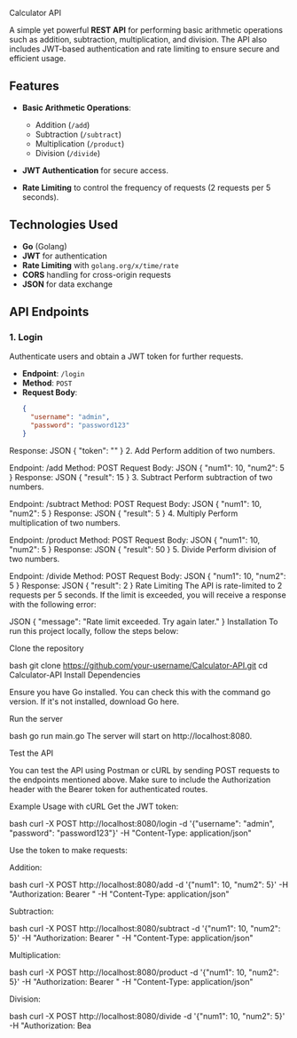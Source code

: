  Calculator API

A simple yet powerful **REST API** for performing basic arithmetic operations such as addition, subtraction, multiplication, and division. The API also includes JWT-based authentication and rate limiting to ensure secure and efficient usage.

## Features

- **Basic Arithmetic Operations**:
  - Addition (`/add`)
  - Subtraction (`/subtract`)
  - Multiplication (`/product`)
  - Division (`/divide`)
  
- **JWT Authentication** for secure access.
- **Rate Limiting** to control the frequency of requests (2 requests per 5 seconds).

## Technologies Used

- **Go** (Golang)
- **JWT** for authentication
- **Rate Limiting** with `golang.org/x/time/rate`
- **CORS** handling for cross-origin requests
- **JSON** for data exchange

## API Endpoints

### 1. **Login**

Authenticate users and obtain a JWT token for further requests.

- **Endpoint**: `/login`
- **Method**: `POST`
- **Request Body**:
  ```json
  {
    "username": "admin",
    "password": "password123"
  }

Response:
JSON
{
  "token": "<JWT token>"
}
2. Add
Perform addition of two numbers.

Endpoint: /add
Method: POST
Request Body:
JSON
{
  "num1": 10,
  "num2": 5
}
Response:
JSON
{
  "result": 15
}
3. Subtract
Perform subtraction of two numbers.

Endpoint: /subtract
Method: POST
Request Body:
JSON
{
  "num1": 10,
  "num2": 5
}
Response:
JSON
{
  "result": 5
}
4. Multiply
Perform multiplication of two numbers.

Endpoint: /product
Method: POST
Request Body:
JSON
{
  "num1": 10,
  "num2": 5
}
Response:
JSON
{
  "result": 50
}
5. Divide
Perform division of two numbers.

Endpoint: /divide
Method: POST
Request Body:
JSON
{
  "num1": 10,
  "num2": 5
}
Response:
JSON
{
  "result": 2
}
Rate Limiting
The API is rate-limited to 2 requests per 5 seconds. If the limit is exceeded, you will receive a response with the following error:

JSON
{
  "message": "Rate limit exceeded. Try again later."
}
Installation
To run this project locally, follow the steps below:

Clone the repository

bash
git clone https://github.com/your-username/Calculator-API.git
cd Calculator-API
Install Dependencies

Ensure you have Go installed. You can check this with the command go version. If it's not installed, download Go here.

Run the server

bash
go run main.go
The server will start on http://localhost:8080.

Test the API

You can test the API using Postman or cURL by sending POST requests to the endpoints mentioned above. Make sure to include the Authorization header with the Bearer token for authenticated routes.

Example Usage with cURL
Get the JWT token:

bash
curl -X POST http://localhost:8080/login -d '{"username": "admin", "password": "password123"}' -H "Content-Type: application/json"

Use the token to make requests:

Addition:

bash
curl -X POST http://localhost:8080/add -d '{"num1": 10, "num2": 5}' -H "Authorization: Bearer <JWT token>" -H "Content-Type: application/json"

Subtraction:

bash
curl -X POST http://localhost:8080/subtract -d '{"num1": 10, "num2": 5}' -H "Authorization: Bearer <JWT token>" -H "Content-Type: application/json"

Multiplication:

bash
curl -X POST http://localhost:8080/product -d '{"num1": 10, "num2": 5}' -H "Authorization: Bearer <JWT token>" -H "Content-Type: application/json"

Division:

bash
curl -X POST http://localhost:8080/divide -d '{"num1": 10, "num2": 5}' -H "Authorization: Bea
